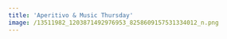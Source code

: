```yaml
---
title: 'Aperitivo & Music Thursday'
image: /13511982_1203871492976953_8258609157531334012_n.png
---
```

